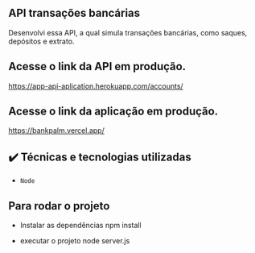 ## API transações bancárias

Desenvolvi essa API, a qual simula transações bancárias, como saques, depósitos e extrato.

## Acesse o link da API em produção. 
https://app-api-aplication.herokuapp.com/accounts/

## Acesse o link da aplicação em produção. 
https://bankpalm.vercel.app/


## ✔️ Técnicas e tecnologias utilizadas

- ``Node``

## Para rodar o projeto
- Instalar as dependências 
npm install

- executar o projeto node server.js

